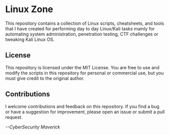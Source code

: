 # Linux Zone

This repository contains a collection of Linux scripts, cheatsheets, and tools that I have created for performing day to day Linux/Kali tasks mainly for automating system administration,  penetration testing, CTF challenges or tweaking Kali Linux OS.

## License

This repository is licensed under the MIT License. You are free to use and modify the scripts in this repository for personal or commercial use, but you must give credit to the original author.

## Contributions

I welcome contributions and feedback on this repository. If you find a bug or have a suggestion for improvement, please open an issue or submit a pull request.

*--CyberSecurity Maverick*
